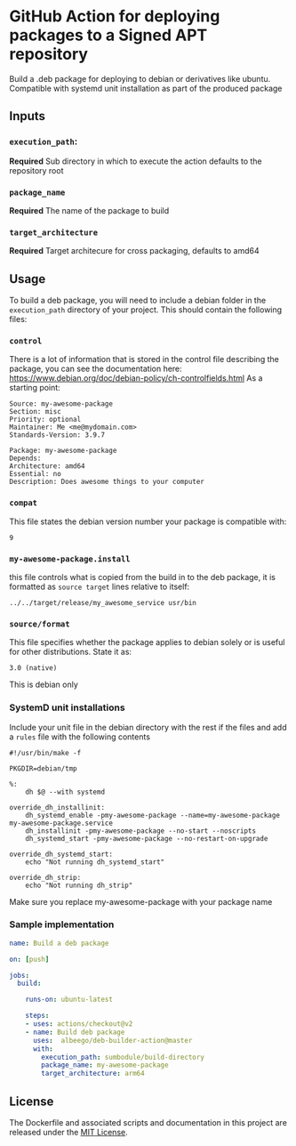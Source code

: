 # GitHub Action for deploying packages to a Signed APT repository

Build a .deb package for deploying to debian or derivatives like ubuntu. Compatible with systemd unit installation as part of the produced package

## Inputs

### `execution_path`:
**Required** Sub directory in which to execute the action defaults to the repository root
### `package_name`
**Required** The name of the package to build
### `target_architecture`
**Required** Target architecure for cross packaging, defaults to amd64

## Usage

To build a deb package, you will need to include a debian folder in the `execution_path` directory of your project. This should contain the following files:

### `control`
There is a lot of information that is stored in the control file describing the package, you can see the documentation here: https://www.debian.org/doc/debian-policy/ch-controlfields.html As a starting point:
```shell script
Source: my-awesome-package
Section: misc
Priority: optional
Maintainer: Me <me@mydomain.com>
Standards-Version: 3.9.7

Package: my-awesome-package
Depends:
Architecture: amd64
Essential: no
Description: Does awesome things to your computer
``` 
### `compat`
This file states the debian version number your package is compatible with:
```shell script
9
``` 
### `my-awesome-package.install`
this file controls what is copied from the build in to the deb package, it is formatted as `source target` lines relative to itself:
```shell script
../../target/release/my_awesome_service usr/bin
```
### `source/format`
This file specifies whether the package applies to debian solely or is useful for other distributions. State it as:
```shell script
3.0 (native)
``` 
This is debian only
### SystemD unit installations
Include your unit file in the debian directory with the rest if the files and add a `rules` file with the following contents
```shell script
#!/usr/bin/make -f

PKGDIR=debian/tmp

%:
	dh $@ --with systemd

override_dh_installinit:
	dh_systemd_enable -pmy-awesome-package --name=my-awesome-package my-awesome-package.service
	dh_installinit -pmy-awesome-package --no-start --noscripts
	dh_systemd_start -pmy-awesome-package --no-restart-on-upgrade

override_dh_systemd_start:
	echo "Not running dh_systemd_start"

override_dh_strip:
	echo "Not running dh_strip"
```
Make sure you replace my-awesome-package with your package name

### Sample implementation
```yaml
name: Build a deb package

on: [push]

jobs:
  build:

    runs-on: ubuntu-latest

    steps:
    - uses: actions/checkout@v2
    - name: Build deb package
      uses:  albeego/deb-builder-action@master
      with:
        execution_path: sumbodule/build-directory
        package_name: my-awesome-package
        target_architecture: arm64
```

## License

The Dockerfile and associated scripts and documentation in this project are released under the [MIT License](LICENSE-MIT.txt).

